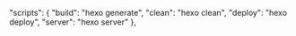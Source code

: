 "scripts": {
    "build": "hexo generate",
    "clean": "hexo clean",
    "deploy": "hexo deploy",
    "server": "hexo server"
  },